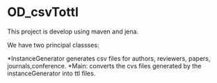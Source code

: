 # OD_csvTottl

This project is develop using maven and jena.

We have two principal classses:

  *InstanceGenerator generates csv files for authors, reviewers, papers, journals,conference.
  *Main: converts the cvs files generated by the instanceGenerator into ttl files.
